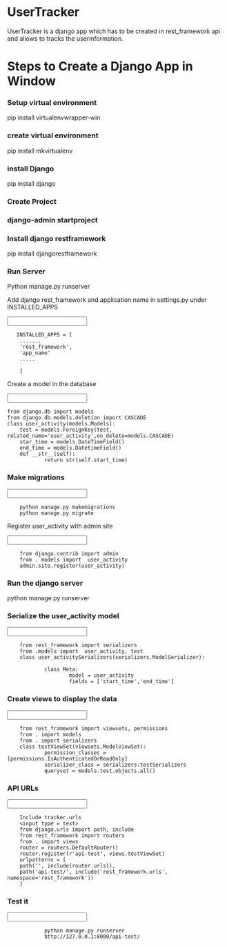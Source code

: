 # UserTracker
UserTracker is a django app  which has to be created in rest_framework api and allows to tracks the userinformation.

<h1>Steps to Create a Django App in Window</h1>

<h3>Setup virtual environment</h3>

pip install virtualenvwrapper-win

<h3>create virtual environment</h3>

pip install mkvirtualenv

<h3>install Django</h3>

pip install django

<h3>Create Project<h3>
        
django-admin startproject 

<h3>Install django restframework</h3>
pip install djangorestframework

<h3>Run Server</h3>

Python manage.py runserver

Add django rest_framework and application name in settings.py under INSTALLED_APPS

 <input type = text>
       
       INSTALLED_APPS = [
        .......
        'rest_framework',
        'app_name'
        .....
        
        ]
 Create a model in the database


<input type = text>

    from django.db import models
    from django.db.models.deletion import CASCADE
    class user_activity(models.Models):
        test = models.ForeignKey(test, related_name='user_activity',on_delete=models.CASCADE)
        star_time = models.DateTimeField()
        end_time = models.DatetimeField()
        def __str__(self):
                return str(self.start_time)
                
 
<h3>Make migrations</h3>

<input type = text>

        python manage.py makemigrations
        python manage.py migrate

Register user_activity with admin site

<input type = text>

        from django.contrib import admin
        from . models import  user_activity
        admin.site.register(user_activity)
        
<h3>Run the django server</h3>

python manage.py runserver

<h3>Serialize the user_activity model</h3>
<input type = text>

        from rest_framework import serializers
        from .models import  user_activity, test
        class user_activitySerializers(serializers.ModelSerializer):

                class Meta:
                        model = user_activity
                        fields = ['start_time','end_time']
                        
<h3>Create views to display the data</h3>
<input type = text>

        from rest_framework import viewsets, permissions
        from . import models
        from . import serializers
        class testViewSet(viewsets.ModelViewSet):
                permission_classes = [permissions.IsAuthenticatedOrReadOnly]
                serializer_class = serializers.testSerializers
                queryset = models.test.objects.all()
  <h3>API URLs</h3>
  
  <input type = text>
   
        Include tracker.urls
        <input type = text>
        from django.urls import path, include
        from rest_framework import routers
        from . import views
        router = routers.DefaultRouter()
        router.register(r'api-test', views.testViewSet)
        urlpatterns = [
        path('', include(router.urls)),
        path('api-test/', include('rest_framework.urls', namespace='rest_framework'))
        ]
 <h3>Test it</h3 >
        <input type = text>
        
                python manage.py runserver
                http://127.0.0.1:8000/api-test/
                
 

       







